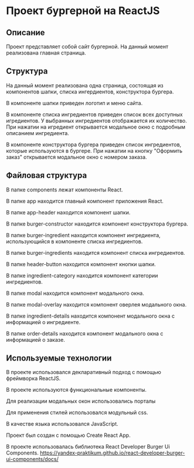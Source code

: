 # Проект бургерной на ReactJS

## Описание

Проект представляет собой сайт бургерной. На данный момент реализована главная страница.

## Структура

На данный момент реализована одна страница, состоящая из компонентов шапки, списка ингердиентов, конструктора бургера.

В компоненте шапки приведен логотип и меню сайта. 

В компоненте списка ингредиентов приведен список всех доступных игредиентов.
У выбранных ингредиентов отображается их количество. 
При нажатии на игредиент открывается модальное окно с подробным описанием ингредиента.

В компоненте конструктора бургера приведен список ингредиентов, которые используются в бургере. 
При нажатии на кнопку "Оформить заказ" открывается модальное окно с номером заказа.

## Файловая структура

В папке components лежат компоненты React.

В папке app находится главный компонент приложения React.

В папке app-header находится компонент шапки.

В папке burger-constructor находится компонент конструктора бургера.

В папке burger-ingredient находится компонент ингредиента, использующийся в компоненте списка ингредиентов.

В папке burger-ingredients находится компонент списка ингредиентов.

В папке header-button находится компонент кнопки шапки.

В папке ingredient-category находится компонент категории ингредиентов.

В папке modal находится компонент модального окна.

В папке modal-overlay находится компонент оверлея модального окна.

В папке ingredient-details находится компонент модального окна с информацией о ингредиенте.

В папке order-details находится компонент модального окна с информацией о заказе.

## Используемые технологии

В проекте использовался декларативный подход с помощью фреймворка ReactJS.

В проекте используются функциональные компоненты.

Для реализации модальных окон использовались порталы

Для применения стилей использовался модульный css.

В качестве языка использовался JavaScript.

Проект был создан с помощью Create React App.

В проекте использовалась библиотека React Developer Burger Ui Components.
https://yandex-praktikum.github.io/react-developer-burger-ui-components/docs/


